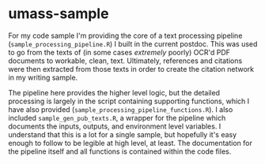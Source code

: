 # umass-sample

For my code sample I'm providing the core of a text processing pipeline (`sample_processing_pipeline.R`) I built in the current postdoc. This was used to go from the texts of (in some cases *extremely* poorly) OCR'd PDF documents to workable, clean, text. Ultimately, references and citations were then extracted from those texts in order to create the citation network in my writing sample. 

The pipeline here provides the higher level logic, but the detailed processing is largely in the script containing supporting functions, which I have also provided (`sample_processing_pipeline_functions.R`). I also included `sample_gen_pub_texts.R`, a wrapper for the pipeline which documents the inputs, outputs, and environment level variables. I understand that this is a lot for a single sample, but hopefully it's easy enough to follow to be legible at high level, at least. The documentation for the pipeline itself and all functions is contained within the code files. 